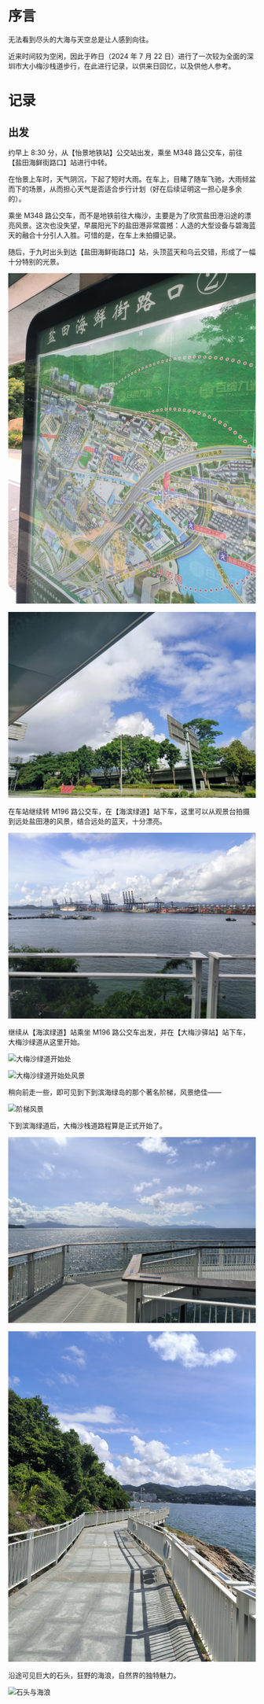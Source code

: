 # 序言

无法看到尽头的大海与天空总是让人感到向往。

近来时间较为空闲，因此于昨日（2024 年 7 月 22 日）进行了一次较为全面的深圳市大小梅沙栈道步行，在此进行记录，以供来日回忆，以及供他人参考。

# 记录

## 出发

约早上 8:30 分，从【怡景地铁站】公交站出发，乘坐 M348 路公交车，前往【盐田海鲜街路口】站进行中转。

在怡景上车时，天气阴沉，下起了短时大雨。在车上，目睹了随车飞驰，大雨倾盆而下的场景，从而担心天气是否适合步行计划（好在后续证明这一担心是多余的）。

乘坐 M348 路公交车，而不是地铁前往大梅沙，主要是为了欣赏盐田港沿途的漂亮风景。这次也没失望，早晨阳光下的盐田港非常震撼：人造的大型设备与碧海蓝天的融合十分引人入胜。可惜的是，在车上未拍摄记录。

随后，于九时出头到达【盐田海鲜街路口】站，头顶蓝天和乌云交错，形成了一幅十分特别的光景。

![盐田海鲜街路口公交站](1.jpg)

![公交站的风景](2.jpg)

在车站继续转 M196 路公交车，在【海滨绿道】站下车，这里可以从观景台拍摄到远处盐田港的风景，结合远处的蓝天，十分漂亮。

![从海滨绿道站拍摄的盐田港风景](3.jpg)

继续从【海滨绿道】站乘坐 M196 路公交车出发，并在【大梅沙驿站】站下车，大梅沙绿道从这里开始。

![大梅沙绿道开始处](4.jpg)

![大梅沙绿道开始处风景](5.jpg)

稍向前走一些，即可见到下到滨海绿岛的那个著名阶梯，风景绝佳——

![阶梯风景](6.jpg)

下到滨海绿道后，大梅沙栈道路程算是正式开始了。

![大梅沙栈道开始处](7.jpg)

![大梅沙栈道风景](8.jpg)

沿途可见巨大的石头，狂野的海浪，自然界的独特魅力。

![石头与海浪](9.jpg)

